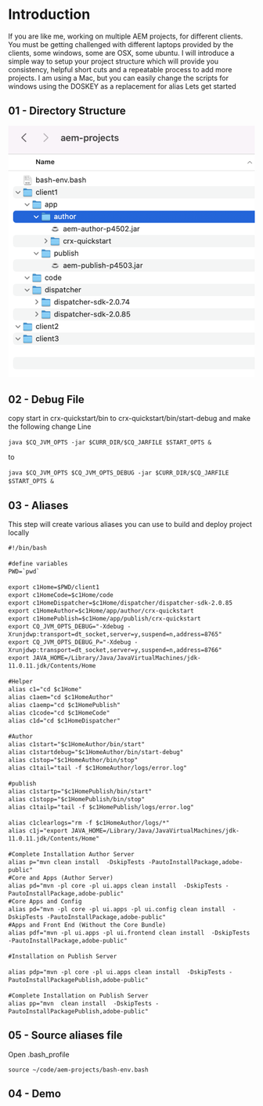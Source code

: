 # Introduction
If you are like me, working on multiple AEM projects, for different clients.
You must be getting challenged with different laptops provided by the clients, some windows, some are OSX, some ubuntu.
I will introduce a simple way to setup your project structure which will provide you consistency, helpful short cuts and a repeatable process to add more projects.
I am using a Mac, but you can easily change the scripts for windows using the DOSKEY as a replacement for alias
Lets get started
## 01 - Directory Structure 
![Directory Structure](assets/01-directory-structure.png)

## 02 - Debug File
copy start in crx-quickstart/bin to crx-quickstart/bin/start-debug and make the following change
Line 

`java $CQ_JVM_OPTS -jar $CURR_DIR/$CQ_JARFILE $START_OPTS &`

to

`java $CQ_JVM_OPTS $CQ_JVM_OPTS_DEBUG -jar $CURR_DIR/$CQ_JARFILE $START_OPTS &`

## 03 - Aliases
This step will create various aliases you can use to build and deploy project locally
```
#!/bin/bash

#define variables
PWD=`pwd`

export c1Home=$PWD/client1
export c1HomeCode=$c1Home/code
export c1HomeDispatcher=$c1Home/dispatcher/dispatcher-sdk-2.0.85
export c1HomeAuthor=$c1Home/app/author/crx-quickstart
export c1HomePublish=$c1Home/app/publish/crx-quickstart
export CQ_JVM_OPTS_DEBUG="-Xdebug -Xrunjdwp:transport=dt_socket,server=y,suspend=n,address=8765"
export CQ_JVM_OPTS_DEBUG_P="-Xdebug -Xrunjdwp:transport=dt_socket,server=y,suspend=n,address=8766"
export JAVA_HOME=/Library/Java/JavaVirtualMachines/jdk-11.0.11.jdk/Contents/Home

#Helper
alias c1="cd $c1Home"
alias c1aem="cd $c1HomeAuthor"
alias c1aemp="cd $c1HomePublish"
alias c1code="cd $c1HomeCode"
alias c1d="cd $c1HomeDispatcher"

#Author
alias c1start="$c1HomeAuthor/bin/start"
alias c1startdebug="$c1HomeAuthor/bin/start-debug"
alias c1stop="$c1HomeAuthor/bin/stop"
alias c1tail="tail -f $c1HomeAuthor/logs/error.log"

#publish
alias c1startp="$c1HomePublish/bin/start"
alias c1stopp="$c1HomePublish/bin/stop"
alias c1tailp="tail -f $c1HomePublish/logs/error.log"

alias c1clearlogs="rm -f $c1HomeAuthor/logs/*"
alias c1j="export JAVA_HOME=/Library/Java/JavaVirtualMachines/jdk-11.0.11.jdk/Contents/Home"

#Complete Installation Author Server
alias p="mvn clean install  -DskipTests -PautoInstallPackage,adobe-public"
#Core and Apps (Author Server)
alias pd="mvn -pl core -pl ui.apps clean install  -DskipTests -PautoInstallPackage,adobe-public"
#Core Apps and Config
alias pd="mvn -pl core -pl ui.apps -pl ui.config clean install  -DskipTests -PautoInstallPackage,adobe-public"
#Apps and Front End (Without the Core Bundle)
alias pdf="mvn -pl ui.apps -pl ui.frontend clean install  -DskipTests -PautoInstallPackage,adobe-public"

#Installation on Publish Server

alias pdp="mvn -pl core -pl ui.apps clean install  -DskipTests -PautoInstallPackagePublish,adobe-public"

#Complete Installation on Publish Server
alias pp="mvn  clean install  -DskipTests -PautoInstallPackagePublish,adobe-public"
```
## 05 - Source aliases file
Open .bash_profile
```
source ~/code/aem-projects/bash-env.bash
```

## 04 - Demo
